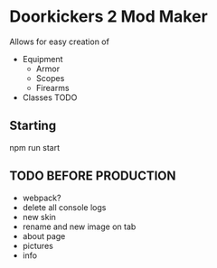 # Doorkickers 2 Mod Maker

Allows for easy creation of

- Equipment
  - Armor
  - Scopes
  - Firearms
- Classes TODO

## Starting

npm run start

## TODO BEFORE PRODUCTION

- webpack?
- delete all console logs
- new skin
- rename and new image on tab
- about page
- pictures
- info
